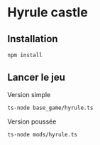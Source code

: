 # Hyrule castle

## Installation

```sh
npm install
```

## Lancer le jeu

Version simple
```sh
ts-node base_game/hyrule.ts
```

Version poussée
```sh
ts-node mods/hyrule.ts
```
